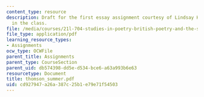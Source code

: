```yaml
---
content_type: resource
description: Draft for the first essay assignment courtesy of Lindsay Hays, a student
  in the class.
file: /media/courses/21l-704-studies-in-poetry-british-poetry-and-the-sciences-of-the-mind-fall-2004/cd927947a26a387c25b1e79e71f54503_thomson_summer.pdf
file_type: application/pdf
learning_resource_types:
- Assignments
ocw_type: OCWFile
parent_title: Assignments
parent_type: CourseSection
parent_uid: db574398-dd5e-d534-bce6-a63a993b6e63
resourcetype: Document
title: thomson_summer.pdf
uid: cd927947-a26a-387c-25b1-e79e71f54503
---
```

